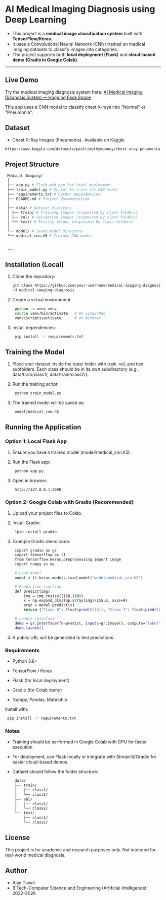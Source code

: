 # AI Medical Imaging Diagnosis using Deep Learning

- This project is a **medical image classification system** built with **TensorFlow/Keras**.  
- It uses a Convolutional Neural Network (CNN) trained on medical imaging datasets to classify images into categories.  
- The project supports both **local deployment (Flask)** and **cloud-based demo (Gradio in Google Colab)**.

---
##  Live Demo
Try the medical imaging diagnosis system here:
[AI Medical Imaging Diagnosis System — Hugging Face Space](https://huggingface.co/spaces/AjayTiwari94/AI-Medical-Imaging-Diagnosis-System)

This app uses a CNN model to classify chest X-rays into "Normal" or "Pneumonia".

## Dataset
- Chest X-Ray Images (Pneumonia)- Available on Kaggle
```bash
https://www.kaggle.com/datasets/paultimothymooney/chest-xray-pneumonia
```
## Project Structure
   ```bash
    Medical Imaging/
    │
    ├── app.py # Flask web app for local deployment
    ├── train_model.py # Script to train the CNN model
    ├── requirements.txt # Python dependencies
    ├── README.md # Project documentation
    │
    ├── data/ # Dataset directory
    │ ├── train/ # Training images (organized by class folders)
    │ ├── val/ # Validation images (organized by class folders)
    │ └── test/ # Testing images (organized by class folders)
    │
    └── model/ # Saved model directory
    └── medical_cnn.h5 # Trained CNN model


    ---
```

## Installation (Local)

1. Clone the repository:
   ```bash
   git clone https://github.com/your-username/medical-imaging-diagnosis.git
   cd medical-imaging-diagnosis


2. Create a virtual environment:
   ```bash
    python -m venv venv
    source venv/bin/activate   # On Linux/Mac
    venv\Scripts\activate      # On Windows


3. Install dependencies:
   ```bash
    pip install -r requirements.txt

## Training the Model

1. Place your dataset inside the data/ folder with train, val, and test subfolders.
Each class should be in its own subdirectory (e.g., data/train/class1/, data/train/class2/).

2. Run the training script:
   ```bash
    python train_model.py


3. The trained model will be saved as:
   ```bash
    model/medical_cnn.h5

## Running the Application
### Option 1: Local Flask App

1. Ensure you have a trained model (model/medical_cnn.h5).

2. Run the Flask app:
   ```bash
    python app.py


3. Open in browser:
   ```bash
    http://127.0.0.1:5000

### Option 2: Google Colab with Gradio (Recommended)

1. Upload your project files to Colab.

2. Install Gradio:
   ```bash
    !pip install gradio


3. Example Gradio demo code:
   ```bash
    import gradio as gr
    import tensorflow as tf
    from tensorflow.keras.preprocessing import image
    import numpy as np

    # Load model
    model = tf.keras.models.load_model("model/medical_cnn.h5")

    # Prediction function
    def predict(img):
        img = img.resize((128,128))
        x = np.expand_dims(np.array(img)/255.0, axis=0)
        pred = model.predict(x)
        return {"Class 0": float(pred[0][0]), "Class 1": float(pred[0][1])}

    # Launch interface
    demo = gr.Interface(fn=predict, inputs=gr.Image(), outputs="label")
    demo.launch()


4. A public URL will be generated to test predictions.

### Requirements

- Python 3.8+

- TensorFlow / Keras

- Flask (for local deployment)

- Gradio (for Colab demo)

- Numpy, Pandas, Matplotlib

Install with:
   ```bash
    pip install -r requirements.txt
```
### Notes

- Training should be performed in Google Colab with GPU for faster execution.

- For deployment, use Flask locally or integrate with Streamlit/Gradio for easier cloud-based demos.

- Dataset should follow the folder structure:
   ```bash
    data/
    ├── train/
    │   ├── class1/
    │   └── class2/
    ├── val/
    │   ├── class1/
    │   └── class2/
    └── test/
        ├── class1/
        └── class2/

## License

This project is for academic and research purposes only. Not intended for real-world medical diagnosis.

## Author 
- Ajay Tiwari 
- B.Tech-Computer Science and Engineering (Artificial Intelligence): 2022-2026
